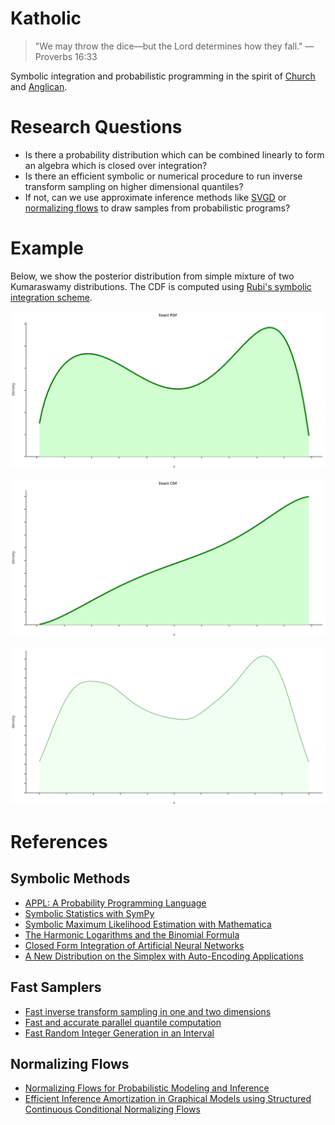 # Katholic

> "We may throw the dice—but the Lord determines how they fall." —Proverbs 16:33

Symbolic integration and probabilistic programming in the spirit of [Church](https://web.stanford.edu/~ngoodman/papers/churchUAI08_rev2.pdf) and [Anglican](https://probprog.github.io/anglican/index.html).

# Research Questions

* Is there a probability distribution which can be combined linearly to form an algebra which is closed over integration?
* Is there an efficient symbolic or numerical procedure to run inverse transform sampling on higher dimensional quantiles?
* If not, can we use approximate inference methods like [SVGD](https://www.depthfirstlearning.com/2020/SVGD) or [normalizing flows](https://lilianweng.github.io/lil-log/2018/10/13/flow-based-deep-generative-models.html) to draw samples from probabilistic programs?

# Example

Below, we show the posterior distribution from simple mixture of two Kumaraswamy distributions. The CDF is computed using [Rubi's symbolic integration scheme](https://rulebasedintegration.org/).

![](exact_pdf.svg)

![](exact_cdf.svg)

![](inversion_sampled_pdf.svg)

# References

## Symbolic Methods

* [APPL: A Probability Programming Language](https://www.tandfonline.com/doi/pdf/10.1198/000313001750358509)
* [Symbolic Statistics with SymPy](http://people.cs.uchicago.edu/~mrocklin/tempspace/sympystats.pdf)
* [Symbolic Maximum Likelihood Estimation with Mathematica](https://rss.onlinelibrary.wiley.com/doi/pdf/10.1111/1467-9884.00233)
* [The Harmonic Logarithms and the Binomial Formula](https://core.ac.uk/download/pdf/82415331.pdf)
* [Closed Form Integration of Artificial Neural Networks](https://escholarship.org/content/qt0wz7n7nm/qt0wz7n7nm.pdf#page=5)
* [A New Distribution on the Simplex with Auto-Encoding Applications](https://papers.nips.cc/paper/9520-a-new-distribution-on-the-simplex-with-auto-encoding-applications.pdf)

## Fast Samplers

* [Fast inverse transform sampling in one and two dimensions](https://arxiv.org/pdf/1307.1223.pdf)
* [Fast and accurate parallel quantile computation](https://discovery.ucl.ac.uk/id/eprint/1482128/1/Luu_thesis.pdf#page=12)
* [Fast Random Integer Generation in an Interval](https://arxiv.org/pdf/1805.10941.pdf)

## Normalizing Flows

* [Normalizing Flows for Probabilistic Modeling and Inference](https://arxiv.org/pdf/1912.02762.pdf)
* [Efficient Inference Amortization in Graphical Models using Structured Continuous Conditional Normalizing Flows](http://proceedings.mlr.press/v108/weilbach20a/weilbach20a.pdf)
